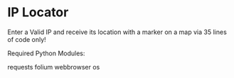 # IP Locator

Enter a Valid IP and receive its location with a marker on a map via 35 lines of code only!

Required Python Modules:

requests
folium
webbrowser
os